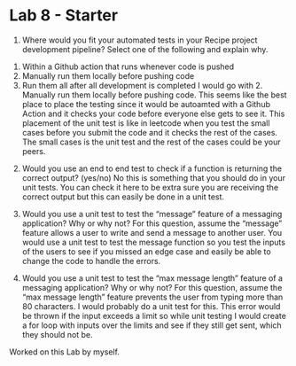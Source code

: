 # Lab 8 - Starter
1) Where would you fit your automated tests in your Recipe project development pipeline? Select one of the following and explain why.
1. Within a Github action that runs whenever code is pushed 
2. Manually run them locally before pushing code
3. Run them all after all development is completed
I would go with 2. Manually run them locally before pushing code. This seems like the best place to place the testing since it would be autoamted with a Github Action and it checks your code before everyone else gets to see it. This placement of the unit test is like in leetcode when you test the small cases before you submit the code and it checks the rest of the cases. The small cases is the unit test and the rest of the cases could be your peers.

2) Would you use an end to end test to check if a function is returning the correct output? (yes/no)
No this is something that you should do in your unit tests. You can check it here to be extra sure you are receiving the correct output but this can easily be done in a unit test.

3) Would you use a unit test to test the “message” feature of a messaging application? Why or why not? For this question, assume the “message” feature allows a user to write and send a message to another user.
You would use a unit test to test the message function so you test the inputs of the users to see if you missed an edge case and easily be able to change the code to handle the errors.

4) Would you use a unit test to test the “max message length” feature of a messaging application? Why or why not? For this question, assume the “max message length” feature prevents the user from typing more than 80 characters.
I would probably do a unit test for this. This error would be thrown if the input exceeds a limit so while unit testing I would create a for loop with inputs over the limits and see if they still get sent, which they should not be.

Worked on this Lab by myself.
